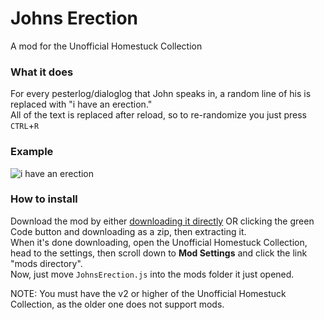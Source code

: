 # Johns Erection
A mod for the Unofficial Homestuck Collection

### What it does
For every pesterlog/dialoglog that John speaks in, a random line of his is replaced with "i have an erection."  
All of the text is replaced after reload, so to re-randomize you just press `CTRL`+`R`

### Example
![i have an erection](https://cdn.discordapp.com/attachments/394160269980467200/942833455123820574/unknown.png)

### How to install  
Download the mod by either [downloading it directly](https://raw.githubusercontent.com/SeymourSchlong/JohnsErection/main/JohnsErection.js) OR clicking the green Code button and downloading as a zip, then extracting it.  
When it's done downloading, open the Unofficial Homestuck Collection, head to the settings, then scroll down to **Mod Settings** and click the link "mods directory".  
Now, just move `JohnsErection.js` into the mods folder it just opened.  
  
NOTE: You must have the v2 or higher of the Unofficial Homestuck Collection, as the older one does not support mods.
